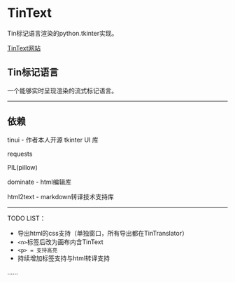 # TinText

Tin标记语言渲染的python.tkinter实现。

[TinText网站](https://tintext.smart-space.com.cn/)

## Tin标记语言

一个能够实时呈现渲染的流式标记语言。

---

## 依赖

tinui - 作者本人开源 tkinter UI 库

requests

PIL(pillow)

dominate - html编辑库

html2text - markdown转译技术支持库

---

TODO LIST：

- 导出html的css支持（单独窗口，所有导出都在TinTranslator）
- `<n>`标签后改为画布内含TinText
- `<p> = 支持高亮`
- 持续增加标签支持与html转译支持

……
